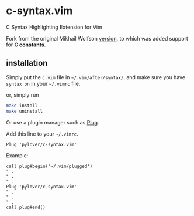 # c-syntax.vim
C Syntax Highlighting Extension for Vim

Fork from the original Mikhail Wolfson [version](https://vim.sourceforge.io/scripts/script.php?script_id=3064), to which was added support for **C constants**.

## installation

Simply put the `c.vim` file in `~/.vim/after/syntax/`, and make sure you have `syntax on` in your `~/.vimrc` file.

or, simply run

```bash
make install
make uninstall
```

Or use a plugin manager such as [Plug](https://github.com/junegunn/vim-plug).

Add this line to your `~/.vimrc`.
```vim
Plug 'pylover/c-syntax.vim'
```


Example: 
```vim
call plug#begin('~/.vim/plugged')
" .
" .
" .
Plug 'pylover/c-syntax.vim'
" .
" .
" .
call plug#end()
```
